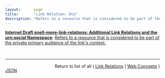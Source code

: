 ```yaml
---
layout:      page
title:       "Link Relation: bto"
description: "Refers to a resource that is considered to be part of the private primary audience of the link's context."
---
```


**[Internet Draft snell-more-link-relations: Additional Link Relations and the urn:social Namespace](/specs/IETF/I-D/snell-more-link-relations "This specification defines a number of additional Link Relation Types that can used for a variety of purposes."):** [Refers to a resource that is considered to be part of the private primary audience of the link's context.](http://tools.ietf.org/html/draft-snell-more-link-relations#section-3 "Read documentation for Link Relation &#34;bto&#34;")

<br/>
<hr/>

<p style="float : left"><a href="bto.json" title="JSON representing this particular Web Concept value">JSON</a></p>
<p style="text-align: right">Return to list of all ( <a href="../link-relations">Link Relations</a> | <a href="../">Web Concepts</a> )</p>
